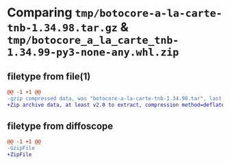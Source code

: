 # Comparing `tmp/botocore-a-la-carte-tnb-1.34.98.tar.gz` & `tmp/botocore_a_la_carte_tnb-1.34.99-py3-none-any.whl.zip`

## filetype from file(1)

```diff
@@ -1 +1 @@
-gzip compressed data, was "botocore-a-la-carte-tnb-1.34.98.tar", last modified: Sat May  4 01:01:40 2024, max compression
+Zip archive data, at least v2.0 to extract, compression method=deflate
```

## filetype from diffoscope

```diff
@@ -1 +1 @@
-GzipFile
+ZipFile
```

